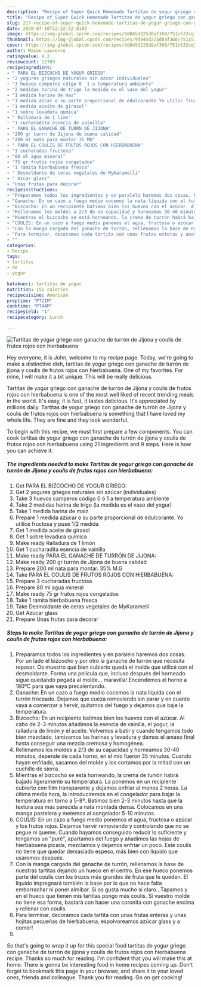 ```yaml
---
description: "Recipe of Super Quick Homemade Tartitas de yogur griego con ganache de turrón de Jijona y coulis de frutos rojos con hierbabuena"
title: "Recipe of Super Quick Homemade Tartitas de yogur griego con ganache de turrón de Jijona y coulis de frutos rojos con hierbabuena"
slug: 217-recipe-of-super-quick-homemade-tartitas-de-yogur-griego-con-ganache-de-turron-de-jijona-y-coulis-de-frutos-rojos-con-hierbabuena
date: 2020-07-16T12:22:52.810Z
image: https://img-global.cpcdn.com/recipes/9d045d225d8af360/751x532cq70/tartitas-de-yogur-griego-con-ganache-de-turron-de-jijona-y-coulis-de-frutos-rojos-con-hierbabuena-foto-principal.jpg
thumbnail: https://img-global.cpcdn.com/recipes/9d045d225d8af360/751x532cq70/tartitas-de-yogur-griego-con-ganache-de-turron-de-jijona-y-coulis-de-frutos-rojos-con-hierbabuena-foto-principal.jpg
cover: https://img-global.cpcdn.com/recipes/9d045d225d8af360/751x532cq70/tartitas-de-yogur-griego-con-ganache-de-turron-de-jijona-y-coulis-de-frutos-rojos-con-hierbabuena-foto-principal.jpg
author: Mason Lawrence
ratingvalue: 4.2
reviewcount: 12709
recipeingredient:
- " PARA EL BIZCOCHO DE YOGUR GRIEGO"
- "2 yogures griegos naturales sin azcar individuales"
- "3 huevos camperos cdigo 0  1 a temperatura ambiente"
- "2 medidas harina de trigo la medida es el vaso del yogur"
- "1 medida harina de maz"
- "1 medida azcar o su parte proporcional de edulcorante Yo utilic fructosa y puse 12 medida"
- "1 medida aceite de girasol"
- "1 sobre levadura qumica"
- " Ralladura de 1 limn"
- "1 cucharadita esencia de vainilla"
- " PARA EL GANACHE DE TURRN DE JIJONA"
- "200 gr turrn de Jijona de buena calidad"
- "200 ml nata para montar 35 MG"
- " PARA EL COULIS DE FRUTOS ROJOS CON HIERBABUENA"
- "3 cucharadas fructosa"
- "80 ml agua mineral"
- "75 gr frutos rojos congelados"
- "1 ramita hierbabuena fresca"
- " Desmoldante de ceras vegetales de MyKaramelli"
- " Azcar glass"
- "Unas frutas para decorar"
recipeinstructions:
- "Preparamos todos los ingredientes y en paralelo haremos dos cosas. Por un lado el bizcocho y por otro la ganache de turrón que necesita reposar. Os muestro qué bien cubierto queda el molde que utilicé con el desmoldante. Forma una película que, incluso después del horneado sigue quedando pegada al molde... maravilla! Encendemos el horno a 180ºC para que vaya precalentando."
- "Ganache: En un cazo a fuego medio cocemos la nata líquida con el turrón troceado. Dejamos que cueza removiendo sin parar y en cuanto vaya a comenzar a hervir, quitamos del fuego y dejamos que baje la temperatura."
- "Bizcocho: En un recipiente batimos bien los huevos con el azúcar. Al cabo de 2-3 minutos añadimos la esencia de vainilla, el yogur, la ralladura de limón y el aceite. Volvemos a batir y cuando tengamos todo bien mezclado, tamizamos las harinas y levadura y damos el amaso final hasta conseguir una mezcla cremosa y homogénea."
- "Rellenamos los moldes a 2/3 de su capacidad y horneamos 30-40 minutos, depende de cada horno, en el mío fueron 35 minutos. Cuando hayan enfriado, sacamos del molde y los cortamos por la mitad con un cuchillo de sierra."
- "Mientras el bizcocho se está horneando, la crema de turrón habrá bajado ligeramente su temperatura. La ponemos en un recipiente cubierto con film transparente y dejamos enfriar al menos 2 horas. La última media hora, la introduciremos en el congelador para bajar la temperatura en torno a 5-8º. Batimos bien 2-3 minutos hasta que la textura sea más parecida a nata montada densa. Colocamos en una manga pastelera y metemos al congelador 5-10 minutos."
- "COULIS: En un cazo a fuego medio ponemos el agua, fructosa o azúcar y los frutos rojos. Dejamos hervir removiendo y controlando que no se pegue ni queme. Cuando hayamos conseguido reducir lo suficiente y tengamos un &#34;puré&#34;, apartamos del fuego y añadimos las hojas de hierbabuena picada, mezclamos y dejamos enfriar un poco. Este coulis no tiene que quedar demasiado espeso, más bien con líquido que usaremos después."
- "Con la manga cargada del ganache de turrón, rellenamos la base de nuestras tartitas dejando un hueco en el centro. En ese hueco ponemos parte del coulis con los trozos más grandes de fruta que le queden. El líquido impregnará también la base por lo que no hace falta emborrachar ni poner almíbar. Si os gusta mucho sí claro...Tapamos y en el hueco que tienen mis tartitas pongo más coulis. Si vuestro molde no tiene esa forma, bastará con hacer una coronita con ganache encima y rellenar con coulis."
- "Para terminar, decoramos cada tartita con unas frutas enteras y unas hojitas pequeñas de hierbabuena, espolvoreamos azúcar glass y a comer!"
- ""
categories:
- Recipe
tags:
- tartitas
- de
- yogur

katakunci: tartitas de yogur 
nutrition: 151 calories
recipecuisine: American
preptime: "PT21M"
cooktime: "PT44M"
recipeyield: "1"
recipecategory: Lunch

---
```



![Tartitas de yogur griego con ganache de turrón de Jijona y coulis de frutos rojos con hierbabuena](https://img-global.cpcdn.com/recipes/9d045d225d8af360/751x532cq70/tartitas-de-yogur-griego-con-ganache-de-turron-de-jijona-y-coulis-de-frutos-rojos-con-hierbabuena-foto-principal.jpg)

Hey everyone, it is John, welcome to my recipe page. Today, we're going to make a distinctive dish, tartitas de yogur griego con ganache de turrón de jijona y coulis de frutos rojos con hierbabuena. One of my favorites. For mine, I will make it a bit unique. This will be really delicious.



Tartitas de yogur griego con ganache de turrón de Jijona y coulis de frutos rojos con hierbabuena is one of the most well liked of recent trending meals in the world. It's easy, it is fast, it tastes delicious. It's appreciated by millions daily. Tartitas de yogur griego con ganache de turrón de Jijona y coulis de frutos rojos con hierbabuena is something that I have loved my whole life. They are fine and they look wonderful.


To begin with this recipe, we must first prepare a few components. You can cook tartitas de yogur griego con ganache de turrón de jijona y coulis de frutos rojos con hierbabuena using 21 ingredients and 9 steps. Here is how you can achieve it.

<!--inarticleads1-->

##### The ingredients needed to make Tartitas de yogur griego con ganache de turrón de Jijona y coulis de frutos rojos con hierbabuena:

1. Get  PARA EL BIZCOCHO DE YOGUR GRIEGO:
1. Get 2 yogures griegos naturales sin azúcar (individuales)
1. Take 3 huevos camperos código 0 ó 1 a temperatura ambiente
1. Take 2 medidas harina de trigo (la medida es el vaso del yogur)
1. Take 1 medida harina de maíz
1. Prepare 1 medida azúcar o su parte proporcional de edulcorante. Yo utilicé fructosa y puse 1/2 medida
1. Get 1 medida aceite de girasol
1. Get 1 sobre levadura química
1. Make ready  Ralladura de 1 limón
1. Get 1 cucharadita esencia de vainilla
1. Make ready  PARA EL GANACHE DE TURRÓN DE JIJONA:
1. Make ready 200 gr turrón de Jijona de buena calidad
1. Prepare 200 ml nata para montar. 35% M.G
1. Take  PARA EL COULIS DE FRUTOS ROJOS CON HIERBABUENA:
1. Prepare 3 cucharadas fructosa
1. Prepare 80 ml agua mineral
1. Make ready 75 gr frutos rojos congelados
1. Take 1 ramita hierbabuena fresca
1. Take  Desmoldante de ceras vegetales de MyKaramelli
1. Get  Azúcar glass
1. Prepare Unas frutas para decorar




<!--inarticleads2-->

##### Steps to make Tartitas de yogur griego con ganache de turrón de Jijona y coulis de frutos rojos con hierbabuena:

1. Preparamos todos los ingredientes y en paralelo haremos dos cosas. Por un lado el bizcocho y por otro la ganache de turrón que necesita reposar. Os muestro qué bien cubierto queda el molde que utilicé con el desmoldante. Forma una película que, incluso después del horneado sigue quedando pegada al molde... maravilla! Encendemos el horno a 180ºC para que vaya precalentando.
1. Ganache: En un cazo a fuego medio cocemos la nata líquida con el turrón troceado. Dejamos que cueza removiendo sin parar y en cuanto vaya a comenzar a hervir, quitamos del fuego y dejamos que baje la temperatura.
1. Bizcocho: En un recipiente batimos bien los huevos con el azúcar. Al cabo de 2-3 minutos añadimos la esencia de vainilla, el yogur, la ralladura de limón y el aceite. Volvemos a batir y cuando tengamos todo bien mezclado, tamizamos las harinas y levadura y damos el amaso final hasta conseguir una mezcla cremosa y homogénea.
1. Rellenamos los moldes a 2/3 de su capacidad y horneamos 30-40 minutos, depende de cada horno, en el mío fueron 35 minutos. Cuando hayan enfriado, sacamos del molde y los cortamos por la mitad con un cuchillo de sierra.
1. Mientras el bizcocho se está horneando, la crema de turrón habrá bajado ligeramente su temperatura. La ponemos en un recipiente cubierto con film transparente y dejamos enfriar al menos 2 horas. La última media hora, la introduciremos en el congelador para bajar la temperatura en torno a 5-8º. Batimos bien 2-3 minutos hasta que la textura sea más parecida a nata montada densa. Colocamos en una manga pastelera y metemos al congelador 5-10 minutos.
1. COULIS: En un cazo a fuego medio ponemos el agua, fructosa o azúcar y los frutos rojos. Dejamos hervir removiendo y controlando que no se pegue ni queme. Cuando hayamos conseguido reducir lo suficiente y tengamos un &#34;puré&#34;, apartamos del fuego y añadimos las hojas de hierbabuena picada, mezclamos y dejamos enfriar un poco. Este coulis no tiene que quedar demasiado espeso, más bien con líquido que usaremos después.
1. Con la manga cargada del ganache de turrón, rellenamos la base de nuestras tartitas dejando un hueco en el centro. En ese hueco ponemos parte del coulis con los trozos más grandes de fruta que le queden. El líquido impregnará también la base por lo que no hace falta emborrachar ni poner almíbar. Si os gusta mucho sí claro...Tapamos y en el hueco que tienen mis tartitas pongo más coulis. Si vuestro molde no tiene esa forma, bastará con hacer una coronita con ganache encima y rellenar con coulis.
1. Para terminar, decoramos cada tartita con unas frutas enteras y unas hojitas pequeñas de hierbabuena, espolvoreamos azúcar glass y a comer!
1. 




So that's going to wrap it up for this special food tartitas de yogur griego con ganache de turrón de jijona y coulis de frutos rojos con hierbabuena recipe. Thanks so much for reading. I'm confident that you will make this at home. There is gonna be interesting food in home recipes coming up. Don't forget to bookmark this page in your browser, and share it to your loved ones, friends and colleague. Thank you for reading. Go on get cooking!
